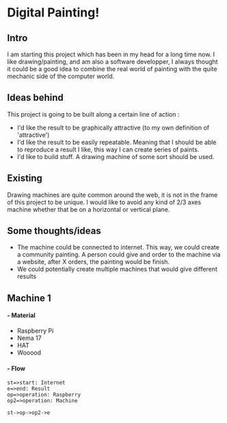 Digital Painting!
===================

Intro
--------
I am starting this project which has been in my head for a long time now. I like drawing/painting, and am also a software developper, I always thought it could be a good idea to combine the real world of painting with the quite mechanic side of the computer world. 

Ideas behind 
------------------

This project is going to be built along a certain line of action :

 - I'd like the result to be graphically attractive (to my own definition of 'attractive')
 - I'd like the result to be easily repeatable. Meaning that I should be able to reproduce a result I like, this way I can create series of paints.
 - I'd like to build stuff. A drawing machine of some sort should be used.
 
Existing
-----------
Drawing machines are quite common around the web, it is not in the frame of this project to be unique. I would like to avoid any kind of 2/3 axes machine whether that be on a horizontal or vertical plane. 

Some thoughts/ideas
------------------------------

 - The machine could be connected to internet. This way, we could create a community painting. A person could give and order to the machine via a website, after X orders, the painting would be finish.  
 - We could potentially create multiple machines that would give different results

Machine 1
------------

#### - Material
 - Raspberry Pi 
 - Nema 17
 - HAT
 - Wooood

#### - Flow

```flow
st=>start: Internet
e=>end: Result
op=>operation: Raspberry
op2=>operation: Machine

st->op->op2->e
```
